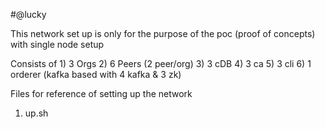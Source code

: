 #@lucky

This network set up is only for the purpose of the poc (proof of concepts) with single node setup

Consists of
	1) 3 Orgs
	2) 6 Peers (2 peer/org)
	3) 3 cDB
	4) 3 ca
	5) 3 cli
	6) 1 orderer (kafka based with 4 kafka & 3 zk)


Files for reference of setting up the network

1) up.sh 
